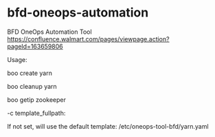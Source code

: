 # bfd-oneops-automation
BFD OneOps Automation Tool
https://confluence.walmart.com/pages/viewpage.action?pageId=163659806

Usage:

boo create yarn

boo cleanup yarn

boo getip zookeeper


-c template_fullpath:

If not set, will use the default template: /etc/oneops-tool-bfd/yarn.yaml
